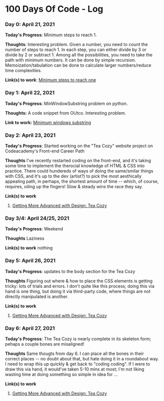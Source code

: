 # 100 Days Of Code - Log

### Day 0: April  21, 2021 

**Today's Progress**: Minimum steps to reach 1.

**Thoughts**: Interesting problem. Given a number, you need to count the number of steps to reach 1. In each step, you can either divide by 3 or divide by 2 or subtract 1. Among all the possibilities, you need to take the path with minimum numbers. It can be done by simple recursion. Memoization/tabulation can be done to calculate larger numbers/reduce time complexities. 

**Link(s) to work**: [Minimum steps to reach one](https://onecompiler.com/javascript/3wvax7mq5)

### Day 1: April 22, 2021

**Today's Progress**: MinWindowSubstring problem on python.

**Thoughts:** A code snippet from OUtco. Interesting problem. 

**Link to work:** [Minimum windows substring](https://replit.com/@chowdhuryn/DisguisedMenacingAngles-1#main.py)

### Day 2: April 23, 2021

**Today's Progress**: Started working on the "Tea Cozy" website project on Codeacademy's Front-end Career Path

**Thoughts** I've recently restarted coding on the front-end, and it's taking some time to implement the therocial knowledge of HTML & CSS into practice. There could hundereds of ways of doing the same/smilar things with CSS, and it's up to the dev (artist?) to pick the most aesthically appealing path, in perhaps, the shortest amount of time -- which, of course, requires, oiling up the fingers!
  Slow & steady wins the race they say. 

**Link(s) to work**
1. [Getting More Advanced with Design: Tea Cozy](https://github.com/chowdhuryn/Codeacademy/tree/main/projects/Tea%20Cozy)

### Day 3/4: April 24/25, 2021

**Today's Progress**: Weekend

**Thoughts** Laziness

**Link(s) to work**
nothing

### Day 5: April 26, 2021

**Today's Progress**: updates to the body section for the Tea Cozy

**Thoughts** Figuring out where & how to place the CSS elements is getting tricky: lots of trials and errors. I don't quite like this process; doing this via hand is one thing, but doing it via third-party code, where things are not directly manipulated is another.

**Link(s) to work**
1. [Getting More Advanced with Design: Tea Cozy](https://github.com/chowdhuryn/Codeacademy/tree/main/projects/Tea%20Cozy)

### Day 6: April 27, 2021

**Today's Progress**: The Tea Cozy is nearly complete in its skeleton form; pehaps a couple bones are misaligned!

**Thoughts** Same thougts from day 6. I can place all the bones in their correct places -- no doubt about that, but hate doing it in a roundabout way. I need to wrap this up quickly & get back to "coding coding". If I were to draw this via hand, it would've taken 5-10 mins at most; I'm not liking wasting time at doing something so simple in idea for ... 

**Link(s) to work**
1. [Getting More Advanced with Design: Tea Cozy](https://github.com/chowdhuryn/Codeacademy/tree/main/projects/Tea%20Cozy)
